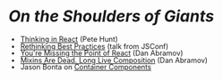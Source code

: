 #  <em class="highlight">On the Shoulders of Giants</em>

<ul style="font-size: 0.9em; line-height: 1em;">
<li><a href="https://facebook.github.io/react/blog/2013/11/05/thinking-in-react.html">Thinking in React</a> (Pete Hunt)</li>
<li><a href="https://www.youtube.com/watch?v=DgVS-zXgMTk">Rethinking Best Practices</a> (talk from JSConf)</li>
<!-- <li><a href="http://www.infoq.com/presentations/Are-We-There-Yet-Rich-Hickey">Are we There Yet</a> (Rich Hickey)</li> -->
<li><a href="https://medium.com/@dan_abramov/youre-missing-the-point-of-react-a20e34a51e1a">You're Missing the Point of React</a> (Dan Abramov)</li>
<!-- <li><a href="http://conf.reactjs.com/schedule.html#unlocking-the-structure-of-your-react-applications-with-the-ast">Unlocking the structure of your React applications with the AST</a> (Gurdas Nijor)</li> -->
<li><a href="https://medium.com/@dan_abramov/mixins-are-dead-long-live-higher-order-components-94a0d2f9e750">Mixins Are Dead. Long Live Composition</a> (Dan Abramov)</li>
<li>Jason Bonta on <a href="https://youtu.be/KYzlpRvWZ6c?t=20m11s">Container Components</a></li>
</ul>
